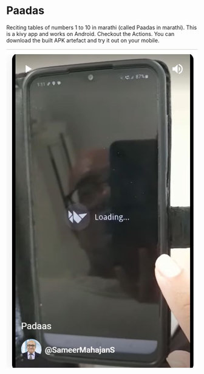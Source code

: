 # Paadas
Reciting tables of numbers 1 to 10 in marathi (called Paadas in marathi). This is a kivy app and works on Android. Checkout the Actions. You can download the built APK artefact and try it out on your mobile.

[![Demo Video](screen.JPG)](https://youtube.com/shorts/Gfeo_Dyakoc)

